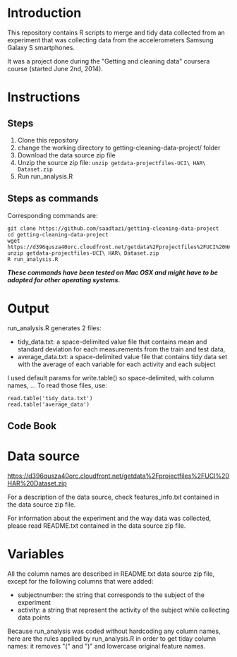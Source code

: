# Introduction

This repository contains R scripts to merge and tidy data collected from an experiment that was collecting data from the accelerometers Samsung Galaxy S smartphones.

It was a project done during the "Getting and cleaning data" coursera course (started June 2nd, 2014).

# Instructions

## Steps

1. Clone this repository
2. change the working directory to getting-cleaning-data-project/ folder
3. Download the data source zip file
4. Unzip the source zip file: `unzip getdata-projectfiles-UCI\ HAR\ Dataset.zip`
5. Run run_analysis.R

## Steps as commands

Corresponding commands are:

```
git clone https://github.com/saadtazi/getting-cleaning-data-project
cd getting-cleaning-data-project
wget https://d396qusza40orc.cloudfront.net/getdata%2Fprojectfiles%2FUCI%20HAR%20Dataset.zip
unzip getdata-projectfiles-UCI\ HAR\ Dataset.zip
R run_analysis.R
```

***These commands have been tested on Mac OSX and might have to be adapted for other operating systems.***

# Output

run_analysis.R generates 2 files:
* tidy_data.txt: a space-delimited value file that contains mean and standard deviation for each measurements from the train and test data,
* average_data.txt: a space-delimited value file that contains tidy data set with the average of each variable for each activity and each subject

I used default params for write.table() so space-delimited, with column names, ... To read those files, use:

```
read.table('tidy_data.txt')
read.table('average_data')
```

## Code Book

# Data source

https://d396qusza40orc.cloudfront.net/getdata%2Fprojectfiles%2FUCI%20HAR%20Dataset.zip

For a description of the data source, check features_info.txt contained in the data source zip file.

For information about the experiment and the way data was collected, please read README.txt contained in the data source zip file.

# Variables

All the column names are described in README.txt data source zip file, except for the following columns that were added:

* subjectnumber: the string that corresponds to the subject of the experiment
* activity: a string that represent the activity of the subject while collecting data points

Because run_analysis was coded without hardcoding any column names, here are the rules applied by run_analysis.R in order to get tiday column names: it removes "(" and ")" and lowercase original feature names.
